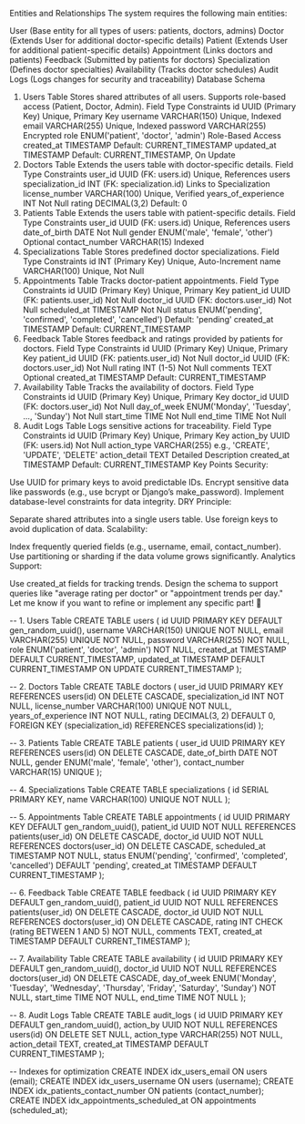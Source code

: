 Entities and Relationships
The system requires the following main entities:

User (Base entity for all types of users: patients, doctors, admins)
Doctor (Extends User for additional doctor-specific details)
Patient (Extends User for additional patient-specific details)
Appointment (Links doctors and patients)
Feedback (Submitted by patients for doctors)
Specialization (Defines doctor specialties)
Availability (Tracks doctor schedules)
Audit Logs (Logs changes for security and traceability)
Database Schema
1. Users Table
Stores shared attributes of all users.
Supports role-based access (Patient, Doctor, Admin).
Field	Type	Constraints
id	UUID (Primary Key)	Unique, Primary Key
username	VARCHAR(150)	Unique, Indexed
email	VARCHAR(255)	Unique, Indexed
password	VARCHAR(255)	Encrypted
role	ENUM('patient', 'doctor', 'admin')	Role-Based Access
created_at	TIMESTAMP	Default: CURRENT_TIMESTAMP
updated_at	TIMESTAMP	Default: CURRENT_TIMESTAMP, On Update
2. Doctors Table
Extends the users table with doctor-specific details.
Field	Type	Constraints
user_id	UUID (FK: users.id)	Unique, References users
specialization_id	INT (FK: specialization.id)	Links to Specialization
license_number	VARCHAR(100)	Unique, Verified
years_of_experience	INT	Not Null
rating	DECIMAL(3,2)	Default: 0
3. Patients Table
Extends the users table with patient-specific details.
Field	Type	Constraints
user_id	UUID (FK: users.id)	Unique, References users
date_of_birth	DATE	Not Null
gender	ENUM('male', 'female', 'other')	Optional
contact_number	VARCHAR(15)	Indexed
4. Specializations Table
Stores predefined doctor specializations.
Field	Type	Constraints
id	INT (Primary Key)	Unique, Auto-Increment
name	VARCHAR(100)	Unique, Not Null
5. Appointments Table
Tracks doctor-patient appointments.
Field	Type	Constraints
id	UUID (Primary Key)	Unique, Primary Key
patient_id	UUID (FK: patients.user_id)	Not Null
doctor_id	UUID (FK: doctors.user_id)	Not Null
scheduled_at	TIMESTAMP	Not Null
status	ENUM('pending', 'confirmed', 'completed', 'cancelled')	Default: 'pending'
created_at	TIMESTAMP	Default: CURRENT_TIMESTAMP
6. Feedback Table
Stores feedback and ratings provided by patients for doctors.
Field	Type	Constraints
id	UUID (Primary Key)	Unique, Primary Key
patient_id	UUID (FK: patients.user_id)	Not Null
doctor_id	UUID (FK: doctors.user_id)	Not Null
rating	INT (1-5)	Not Null
comments	TEXT	Optional
created_at	TIMESTAMP	Default: CURRENT_TIMESTAMP
7. Availability Table
Tracks the availability of doctors.
Field	Type	Constraints
id	UUID (Primary Key)	Unique, Primary Key
doctor_id	UUID (FK: doctors.user_id)	Not Null
day_of_week	ENUM('Monday', 'Tuesday', ..., 'Sunday')	Not Null
start_time	TIME	Not Null
end_time	TIME	Not Null
8. Audit Logs Table
Logs sensitive actions for traceability.
Field	Type	Constraints
id	UUID (Primary Key)	Unique, Primary Key
action_by	UUID (FK: users.id)	Not Null
action_type	VARCHAR(255)	e.g., 'CREATE', 'UPDATE', 'DELETE'
action_detail	TEXT	Detailed Description
created_at	TIMESTAMP	Default: CURRENT_TIMESTAMP
Key Points
Security:

Use UUID for primary keys to avoid predictable IDs.
Encrypt sensitive data like passwords (e.g., use bcrypt or Django’s make_password).
Implement database-level constraints for data integrity.
DRY Principle:

Separate shared attributes into a single users table.
Use foreign keys to avoid duplication of data.
Scalability:

Index frequently queried fields (e.g., username, email, contact_number).
Use partitioning or sharding if the data volume grows significantly.
Analytics Support:

Use created_at fields for tracking trends.
Design the schema to support queries like "average rating per doctor" or "appointment trends per day."
Let me know if you want to refine or implement any specific part! 🚀







-- 1. Users Table
CREATE TABLE users (
    id UUID PRIMARY KEY DEFAULT gen_random_uuid(),
    username VARCHAR(150) UNIQUE NOT NULL,
    email VARCHAR(255) UNIQUE NOT NULL,
    password VARCHAR(255) NOT NULL,
    role ENUM('patient', 'doctor', 'admin') NOT NULL,
    created_at TIMESTAMP DEFAULT CURRENT_TIMESTAMP,
    updated_at TIMESTAMP DEFAULT CURRENT_TIMESTAMP ON UPDATE CURRENT_TIMESTAMP
);

-- 2. Doctors Table
CREATE TABLE doctors (
    user_id UUID PRIMARY KEY REFERENCES users(id) ON DELETE CASCADE,
    specialization_id INT NOT NULL,
    license_number VARCHAR(100) UNIQUE NOT NULL,
    years_of_experience INT NOT NULL,
    rating DECIMAL(3, 2) DEFAULT 0,
    FOREIGN KEY (specialization_id) REFERENCES specializations(id)
);

-- 3. Patients Table
CREATE TABLE patients (
    user_id UUID PRIMARY KEY REFERENCES users(id) ON DELETE CASCADE,
    date_of_birth DATE NOT NULL,
    gender ENUM('male', 'female', 'other'),
    contact_number VARCHAR(15) UNIQUE
);

-- 4. Specializations Table
CREATE TABLE specializations (
    id SERIAL PRIMARY KEY,
    name VARCHAR(100) UNIQUE NOT NULL
);

-- 5. Appointments Table
CREATE TABLE appointments (
    id UUID PRIMARY KEY DEFAULT gen_random_uuid(),
    patient_id UUID NOT NULL REFERENCES patients(user_id) ON DELETE CASCADE,
    doctor_id UUID NOT NULL REFERENCES doctors(user_id) ON DELETE CASCADE,
    scheduled_at TIMESTAMP NOT NULL,
    status ENUM('pending', 'confirmed', 'completed', 'cancelled') DEFAULT 'pending',
    created_at TIMESTAMP DEFAULT CURRENT_TIMESTAMP
);

-- 6. Feedback Table
CREATE TABLE feedback (
    id UUID PRIMARY KEY DEFAULT gen_random_uuid(),
    patient_id UUID NOT NULL REFERENCES patients(user_id) ON DELETE CASCADE,
    doctor_id UUID NOT NULL REFERENCES doctors(user_id) ON DELETE CASCADE,
    rating INT CHECK (rating BETWEEN 1 AND 5) NOT NULL,
    comments TEXT,
    created_at TIMESTAMP DEFAULT CURRENT_TIMESTAMP
);

-- 7. Availability Table
CREATE TABLE availability (
    id UUID PRIMARY KEY DEFAULT gen_random_uuid(),
    doctor_id UUID NOT NULL REFERENCES doctors(user_id) ON DELETE CASCADE,
    day_of_week ENUM('Monday', 'Tuesday', 'Wednesday', 'Thursday', 'Friday', 'Saturday', 'Sunday') NOT NULL,
    start_time TIME NOT NULL,
    end_time TIME NOT NULL
);

-- 8. Audit Logs Table
CREATE TABLE audit_logs (
    id UUID PRIMARY KEY DEFAULT gen_random_uuid(),
    action_by UUID NOT NULL REFERENCES users(id) ON DELETE SET NULL,
    action_type VARCHAR(255) NOT NULL,
    action_detail TEXT,
    created_at TIMESTAMP DEFAULT CURRENT_TIMESTAMP
);

-- Indexes for optimization
CREATE INDEX idx_users_email ON users (email);
CREATE INDEX idx_users_username ON users (username);
CREATE INDEX idx_patients_contact_number ON patients (contact_number);
CREATE INDEX idx_appointments_scheduled_at ON appointments (scheduled_at);
